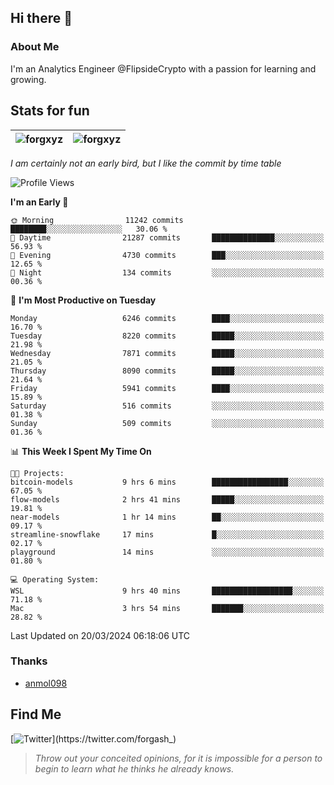 ## Hi there 👋

### About Me

I'm an Analytics Engineer @FlipsideCrypto with a passion for learning and growing.
  
## Stats for fun

| <img align="center" src="https://github-readme-streak-stats.herokuapp.com/?user=forgxyz&theme=tokyonight" alt="forgxyz" /> | <img align="center" src="https://github-readme-stats.vercel.app/api?username=forgxyz&theme=tokyonight&show_icons=true" alt="forgxyz" /> |
| ------------- |------------- |

*I am certainly not an early bird, but I like the commit by time table*  

<!--START_SECTION:waka-->
![Profile Views](http://img.shields.io/badge/Profile%20Views-0-blue)

**I'm an Early 🐤** 

```text
🌞 Morning                11242 commits       ████████░░░░░░░░░░░░░░░░░   30.06 % 
🌆 Daytime                21287 commits       ██████████████░░░░░░░░░░░   56.93 % 
🌃 Evening                4730 commits        ███░░░░░░░░░░░░░░░░░░░░░░   12.65 % 
🌙 Night                  134 commits         ░░░░░░░░░░░░░░░░░░░░░░░░░   00.36 % 
```
📅 **I'm Most Productive on Tuesday** 

```text
Monday                   6246 commits        ████░░░░░░░░░░░░░░░░░░░░░   16.70 % 
Tuesday                  8220 commits        █████░░░░░░░░░░░░░░░░░░░░   21.98 % 
Wednesday                7871 commits        █████░░░░░░░░░░░░░░░░░░░░   21.05 % 
Thursday                 8090 commits        █████░░░░░░░░░░░░░░░░░░░░   21.64 % 
Friday                   5941 commits        ████░░░░░░░░░░░░░░░░░░░░░   15.89 % 
Saturday                 516 commits         ░░░░░░░░░░░░░░░░░░░░░░░░░   01.38 % 
Sunday                   509 commits         ░░░░░░░░░░░░░░░░░░░░░░░░░   01.36 % 
```


📊 **This Week I Spent My Time On** 

```text
🐱‍💻 Projects: 
bitcoin-models           9 hrs 6 mins        █████████████████░░░░░░░░   67.05 % 
flow-models              2 hrs 41 mins       █████░░░░░░░░░░░░░░░░░░░░   19.81 % 
near-models              1 hr 14 mins        ██░░░░░░░░░░░░░░░░░░░░░░░   09.17 % 
streamline-snowflake     17 mins             █░░░░░░░░░░░░░░░░░░░░░░░░   02.17 % 
playground               14 mins             ░░░░░░░░░░░░░░░░░░░░░░░░░   01.80 % 

💻 Operating System: 
WSL                      9 hrs 40 mins       ██████████████████░░░░░░░   71.18 % 
Mac                      3 hrs 54 mins       ███████░░░░░░░░░░░░░░░░░░   28.82 % 
```


 Last Updated on 20/03/2024 06:18:06 UTC
<!--END_SECTION:waka-->

### Thanks
 - [anmol098](https://github.com/anmol098/waka-readme-stats/)
  
## Find Me
[![Twitter](https://img.shields.io/twitter/url/https/twitter.com/forgash_.svg?style=social&label=Follow%20%40forgash_)](https://twitter.com/forgash_)


> *Throw out your conceited opinions, for it is impossible for a person to begin to learn what he thinks he already knows.* 
